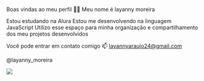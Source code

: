 Boas vindas ao meu perfil 💙💙
Meu nome é layanny moreira

Estou estudando na Alura
Estou me desenvolvendo na linguagem JavaScript
Utilizo esse espaço para minha organização e compartilhamento dos meu projetos desenvolvidos


Você pode entrar em contato comigo 📫
layannyaraujo24@gmail.com

@layanny_moreira


![](https://media.tenor.com/vBhraFQlxfAAAAAM/wink-black.gif)




